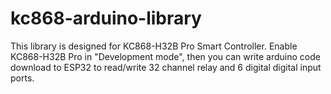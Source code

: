 # kc868-arduino-library
This library is designed for KC868-H32B Pro Smart Controller. Enable KC868-H32B Pro in "Development mode", then you can write arduino code download to ESP32 to read/write 32 channel relay and 6 digital digital input ports.

